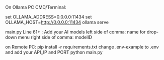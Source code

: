On Ollama PC CMD/Terminal:

set OLLAMA_ADDRESS=0.0.0.0:11434
set OLLAMA_HOST=http://0.0.0.0:11434
ollama serve

main.py
Line 61+ :
Add your AI models
left side of comma: name for drop-down menu
right side of comma: modelID

on Remote PC:
pip install -r requirements.txt
change .env-example to .env and add your API_IP and PORT
python main.py
